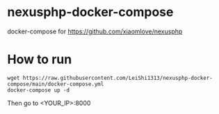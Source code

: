 # nexusphp-docker-compose
docker-compose for https://github.com/xiaomlove/nexusphp

# How to run
```shell
wget https://raw.githubusercontent.com/LeiShi1313/nexusphp-docker-compose/main/docker-compose.yml
docker-compose up -d
```
Then go to <YOUR_IP>:8000
